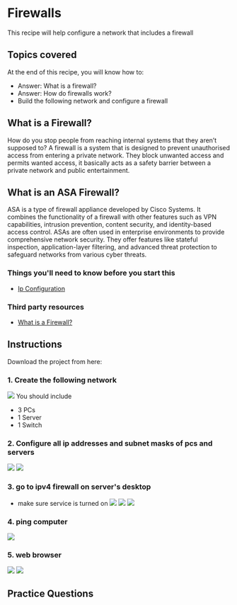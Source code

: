 # Firewalls

This recipe will help configure a  network that includes a firewall

## Topics covered

At the end of this recipe, you will know how to:
- Answer: What is a firewall?
- Answer: How do firewalls work?
- Build the following network and configure a firewall


## What is a Firewall?
How do you stop people from reaching internal systems that they aren’t supposed to? 
A firewall is a system that is designed to prevent unauthorised access from entering a private network. They block unwanted access and permits wanted access, it basically acts as a safety barrier between a private network and public entertainment.

## What is an ASA Firewall?
ASA is a type of firewall appliance developed by Cisco Systems. It combines the functionality of a firewall with other features such as VPN capabilities, intrusion prevention, content security, and identity-based access control. ASAs are often used in enterprise environments to provide comprehensive network security. They offer features like stateful inspection, application-layer filtering, and advanced threat protection to safeguard networks from various cyber threats. 


### Things you'll need to know before you start this

- [Ip Configuration](https://github.com/carteras/cookbook/blob/main/networks/000.hello_packettracer.md)

### Third party resources

* [What is a Firewall?](https://www.youtube.com/watch?v=hfyLjRZmEFc)


## Instructions

Download the project from here: 

### 1. Create the following network
![](https://github.com/mooroon/NetworkingA13/blob/main/IMAGES/Screen%20Shot%202024-05-08%20at%208.41.11%20pm.png)
You should include
- 3 PCs
- 1 Server
- 1 Switch

### 2. Configure all ip addresses and subnet masks of pcs and servers
![](https://github.com/mooroon/NetworkingA13/blob/main/IMAGES/Screenshot%20from%202024-05-08%2009-37-57.png)
![](https://github.com/mooroon/NetworkingA13/blob/main/IMAGES/Screenshot%20from%202024-05-08%2009-38-03.png)
### 3. go to ipv4 firewall on server's desktop
- make sure service is turned on
![](https://github.com/mooroon/NetworkingA13/blob/main/IMAGES/Screenshot%20from%202024-05-08%2009-38-49.png)
![](https://github.com/mooroon/NetworkingA13/blob/main/IMAGES/Screenshot%20from%202024-05-08%2009-39-48.png)
![](https://github.com/mooroon/NetworkingA13/blob/main/IMAGES/Screenshot%20from%202024-05-08%2009-40-48.png)
### 4. ping computer 
![](https://github.com/mooroon/NetworkingA13/blob/main/IMAGES/Screenshot%20from%202024-05-08%2009-41-45.png)
### 5. web browser
![](https://github.com/mooroon/NetworkingA13/blob/main/IMAGES/Screenshot%20from%202024-05-08%2009-41-55.png)
![](https://github.com/mooroon/NetworkingA13/blob/main/IMAGES/Screenshot%20from%202024-05-08%2009-42-23.png)
## Practice Questions

